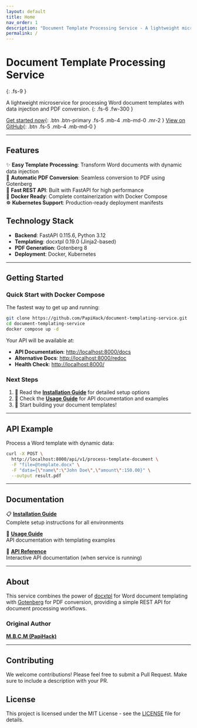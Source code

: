 ```yaml
---
layout: default
title: Home
nav_order: 1
description: "Document Template Processing Service - A lightweight microservice for processing Word document templates with data injection and PDF conversion."
permalink: /
---
```


# Document Template Processing Service
{: .fs-9 }

A lightweight microservice for processing Word document templates with data injection and PDF conversion.
{: .fs-6 .fw-300 }

[Get started now](#getting-started){: .btn .btn-primary .fs-5 .mb-4 .mb-md-0 .mr-2 }
[View on GitHub](https://github.com/PapiHack/document-templating-service){: .btn .fs-5 .mb-4 .mb-md-0 }

---

## Features

✨ **Easy Template Processing**: Transform Word documents with dynamic data injection  
🔄 **Automatic PDF Conversion**: Seamless conversion to PDF using Gotenberg  
🚀 **Fast REST API**: Built with FastAPI for high performance  
🐳 **Docker Ready**: Complete containerization with Docker Compose  
☸️ **Kubernetes Support**: Production-ready deployment manifests  

## Technology Stack

- **Backend**: FastAPI 0.115.6, Python 3.12
- **Templating**: docxtpl 0.19.0 (Jinja2-based)
- **PDF Generation**: Gotenberg 8
- **Deployment**: Docker, Kubernetes

---

## Getting Started

### Quick Start with Docker Compose

The fastest way to get up and running:

```bash
git clone https://github.com/PapiHack/document-templating-service.git
cd document-templating-service
docker compose up -d
```

Your API will be available at:
- **API Documentation**: [http://localhost:8000/docs](http://localhost:8000/docs)
- **Alternative Docs**: [http://localhost:8000/redoc](http://localhost:8000/redoc)
- **Health Check**: [http://localhost:8000/](http://localhost:8000/)

### Next Steps

1. 📖 Read the **[Installation Guide](docs/installation)** for detailed setup options
2. 🔧 Check the **[Usage Guide](docs/usage)** for API documentation and examples
3. 🚀 Start building your document templates!

---

## API Example

Process a Word template with dynamic data:

```bash
curl -X POST \
  http://localhost:8000/api/v1/process-template-document \
  -F "file=@template.docx" \
  -F "data={\"name\":\"John Doe\",\"amount\":150.00}" \
  --output result.pdf
```

---

## Documentation

<div class="code-example" markdown="1">

📋 **[Installation Guide](docs/installation)**  
Complete setup instructions for all environments

🔧 **[Usage Guide](docs/usage)**  
API documentation with templating examples

📑 **[API Reference](http://localhost:8000/docs)**  
Interactive API documentation (when service is running)

</div>

---

## About

This service combines the power of [docxtpl](https://docxtpl.readthedocs.io/) for Word document templating with [Gotenberg](https://gotenberg.dev) for PDF conversion, providing a simple REST API for document processing workflows.

### Original Author

**[M.B.C.M (PapiHack)](https://github.com/PapiHack)**  

---

## Contributing

We welcome contributions! Please feel free to submit a Pull Request. Make sure to include a description with your PR.

## License

This project is licensed under the MIT License - see the [LICENSE](https://github.com/PapiHack/document-templating-service/blob/master/LICENSE) file for details. 